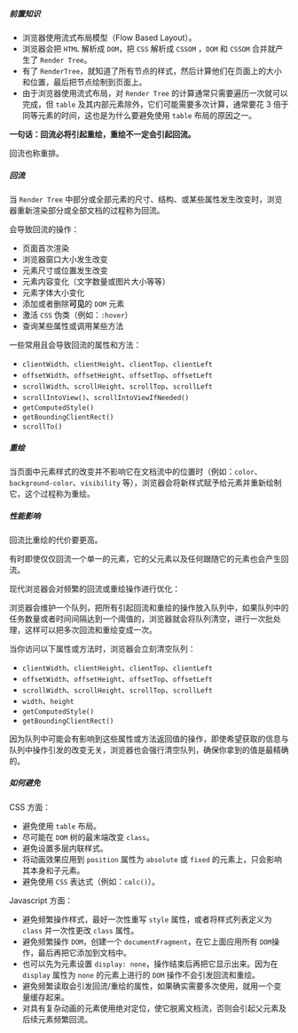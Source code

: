 ##### 前置知识

- 浏览器使用流式布局模型（Flow Based Layout）。
- 浏览器会把 `HTML` 解析成 `DOM`，把 `CSS` 解析成 `CSSOM` ，`DOM` 和 `CSSOM` 合并就产生了 `Render Tree`。
- 有了 `RenderTree`，就知道了所有节点的样式，然后计算他们在页面上的大小和位置，最后把节点绘制到页面上。
- 由于浏览器使用流式布局，对 `Render Tree` 的计算通常只需要遍历一次就可以完成，但 `table` 及其内部元素除外，它们可能需要多次计算，通常要花 3 倍于同等元素的时间，这也是为什么要避免使用 `table` 布局的原因之一。

**一句话：回流必将引起重绘，重绘不一定会引起回流。**

回流也称重排。


##### 回流

当 `Render Tree` 中部分或全部元素的尺寸、结构、或某些属性发生改变时，浏览器重新渲染部分或全部文档的过程称为回流。

会导致回流的操作：

- 页面首次渲染
- 浏览器窗口大小发生改变
- 元素尺寸或位置发生改变
- 元素内容变化（文字数量或图片大小等等）
- 元素字体大小变化
- 添加或者删除**可见**的 `DOM` 元素
- 激活 `CSS` 伪类（例如：`:hover`）
- 查询某些属性或调用某些方法

一些常用且会导致回流的属性和方法：

- `clientWidth`、`clientHeight`、`clientTop`、`clientLeft`
- `offsetWidth`、`offsetHeight`、`offsetTop`、`offsetLeft`
- `scrollWidth`、`scrollHeight`、`scrollTop`、`scrollLeft`
- `scrollIntoView()`、`scrollIntoViewIfNeeded()`
- `getComputedStyle()`
- `getBoundingClientRect()`
- `scrollTo()`


##### 重绘

当页面中元素样式的改变并不影响它在文档流中的位置时（例如：`color`、`background-color`、`visibility` 等），浏览器会将新样式赋予给元素并重新绘制它，这个过程称为重绘。


##### 性能影响

回流比重绘的代价要更高。

有时即使仅仅回流一个单一的元素，它的父元素以及任何跟随它的元素也会产生回流。

现代浏览器会对频繁的回流或重绘操作进行优化：

浏览器会维护一个队列，把所有引起回流和重绘的操作放入队列中，如果队列中的任务数量或者时间间隔达到一个阈值的，浏览器就会将队列清空，进行一次批处理，这样可以把多次回流和重绘变成一次。

当你访问以下属性或方法时，浏览器会立刻清空队列：

- `clientWidth`、`clientHeight`、`clientTop`、`clientLeft`
- `offsetWidth`、`offsetHeight`、`offsetTop`、`offsetLeft`
- `scrollWidth`、`scrollHeight`、`scrollTop`、`scrollLeft`
- `width`、`height`
- `getComputedStyle()`
- `getBoundingClientRect()`

因为队列中可能会有影响到这些属性或方法返回值的操作，即使希望获取的信息与队列中操作引发的改变无关，浏览器也会强行清空队列，确保你拿到的值是最精确的。


##### 如何避免

CSS 方面：

- 避免使用 `table` 布局。
- 尽可能在 `DOM` 树的最末端改变 `class`。
- 避免设置多层内联样式。
- 将动画效果应用到 `position` 属性为 `absolute` 或 `fixed` 的元素上，只会影响其本身和子元素。
- 避免使用 `CSS` 表达式（例如：`calc()`）。


Javascript 方面：

- 避免频繁操作样式，最好一次性重写 `style` 属性，或者将样式列表定义为 `class` 并一次性更改 `class` 属性。
- 避免频繁操作 `DOM`，创建一个 `documentFragment`，在它上面应用所有 `DOM`操作，最后再把它添加到文档中。
- 也可以先为元素设置 `display: none`，操作结束后再把它显示出来。因为在 `display` 属性为 `none` 的元素上进行的 `DOM` 操作不会引发回流和重绘。
- 避免频繁读取会引发回流/重绘的属性，如果确实需要多次使用，就用一个变量缓存起来。
- 对具有复杂动画的元素使用绝对定位，使它脱离文档流，否则会引起父元素及后续元素频繁回流。